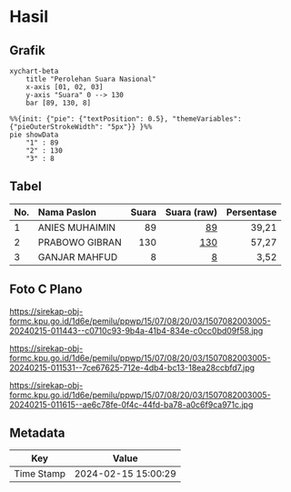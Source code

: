 # Hasil

## Grafik

```mermaid
xychart-beta
    title "Perolehan Suara Nasional"
    x-axis [01, 02, 03]
    y-axis "Suara" 0 --> 130
    bar [89, 130, 8]
```

```mermaid
%%{init: {"pie": {"textPosition": 0.5}, "themeVariables": {"pieOuterStrokeWidth": "5px"}} }%%
pie showData
    "1" : 89
    "2" : 130
    "3" : 8
```

## Tabel

| No. | Nama Paslon    | Suara | Suara (raw) | Persentase |
|:--- |:-------------- | -----:| -----------:| ----------:|
| 1   | ANIES MUHAIMIN | 89    | [89][p-1]   | 39,21      |
| 2   | PRABOWO GIBRAN | 130   | [130][p-2]  | 57,27      |
| 3   | GANJAR MAHFUD  | 8     | [8][p-3]    | 3,52       |


[p-1]: https://github.com/gigit-pemilu/pemilu-2024/blob/main/pilpres/hitung-suara/sub/15-jambi/sub/07-tanjung-jabung-timur/sub/08-kuala-jambi/sub/2003-teluk-majelis/sub/005-tps/sub/paslon-1.txt
[p-2]: https://github.com/gigit-pemilu/pemilu-2024/blob/main/pilpres/hitung-suara/sub/15-jambi/sub/07-tanjung-jabung-timur/sub/08-kuala-jambi/sub/2003-teluk-majelis/sub/005-tps/sub/paslon-2.txt
[p-3]: https://github.com/gigit-pemilu/pemilu-2024/blob/main/pilpres/hitung-suara/sub/15-jambi/sub/07-tanjung-jabung-timur/sub/08-kuala-jambi/sub/2003-teluk-majelis/sub/005-tps/sub/paslon-3.txt

## Foto C Plano

https://sirekap-obj-formc.kpu.go.id/1d6e/pemilu/ppwp/15/07/08/20/03/1507082003005-20240215-011443--c0710c93-9b4a-41b4-834e-c0cc0bd09f58.jpg

https://sirekap-obj-formc.kpu.go.id/1d6e/pemilu/ppwp/15/07/08/20/03/1507082003005-20240215-011531--7ce67625-712e-4db4-bc13-18ea28ccbfd7.jpg

https://sirekap-obj-formc.kpu.go.id/1d6e/pemilu/ppwp/15/07/08/20/03/1507082003005-20240215-011615--ae6c78fe-0f4c-44fd-ba78-a0c6f9ca971c.jpg


## Metadata

| Key        | Value               |
| ---------- | ------------------- |
| Time Stamp | 2024-02-15 15:00:29 |




